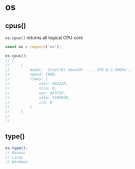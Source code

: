 # os

## cpus()

`os.cpus()` returns all logical CPU core

```javascript
const os = require('os');

os.cpus();
// [
//     {
//         model: 'Intel(R) Xeon(R) .... CPU @ 2.50GHz',
//         speed: 1600,
//         times: {
//             user: 591220,
//             nice: 0,
//             sys: 433720,
//             idle: 7493930,
//             irq: 0
//         }
//     },
// 
//     ...
```

## type()

```javascript
os.type();
// Darwin
// Linux
// Windows
```
